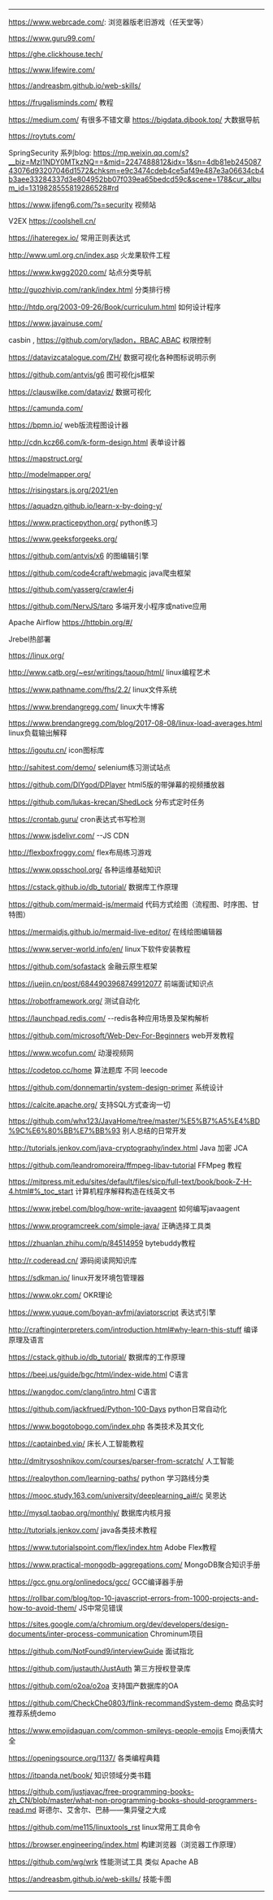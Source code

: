-------------------------------------------------------

https://www.webrcade.com/: 浏览器版老旧游戏（任天堂等）

https://www.guru99.com/

https://ghe.clickhouse.tech/

https://www.lifewire.com/

https://andreasbm.github.io/web-skills/

https://frugalisminds.com/  教程

https://medium.com/  有很多不错文章
https://bigdata.djbook.top/ 大数据导航

https://roytuts.com/

SpringSecurity 系列blog:  https://mp.weixin.qq.com/s?__biz=MzI1NDY0MTkzNQ==&mid=2247488812&idx=1&sn=4db81eb24508743076d93207046d1572&chksm=e9c3474cdeb4ce5af49e487e3a06634cb4b3aee33284337d3e804952bb07f039ea65bedcd59c&scene=178&cur_album_id=1319828555819286528#rd


https://www.jifeng6.com/?s=security  视频站

V2EX
https://coolshell.cn/

https://ihateregex.io/ 常用正则表达式

http://www.uml.org.cn/index.asp 火龙果软件工程

https://www.kwgg2020.com/ 站点分类导航

http://guozhivip.com/rank/index.html 分类排行榜

http://htdp.org/2003-09-26/Book/curriculum.html 如何设计程序

https://www.javainuse.com/

casbin , https://github.com/ory/ladon，RBAC,ABAC 权限控制

https://datavizcatalogue.com/ZH/ 数据可视化各种图标说明示例

https://github.com/antvis/g6  图可视化js框架

https://clauswilke.com/dataviz/ 数据可视化

https://camunda.com/

https://bpmn.io/ web版流程图设计器

http://cdn.kcz66.com/k-form-design.html 表单设计器

https://mapstruct.org/  

http://modelmapper.org/

https://risingstars.js.org/2021/en

https://aquadzn.github.io/learn-x-by-doing-y/

https://www.practicepython.org/ python练习

https://www.geeksforgeeks.org/

https://github.com/antvis/x6  的图编辑引擎

https://github.com/code4craft/webmagic java爬虫框架

https://github.com/yasserg/crawler4j

https://github.com/NervJS/taro 多端开发小程序或native应用

Apache Airflow
https://httpbin.org/#/

Jrebel热部署

https://linux.org/ 

http://www.catb.org/~esr/writings/taoup/html/ linux编程艺术

https://www.pathname.com/fhs/2.2/ linux文件系统

https://www.brendangregg.com/ linux大牛博客

https://www.brendangregg.com/blog/2017-08-08/linux-load-averages.html linux负载输出解释

https://igoutu.cn/  icon图标库

http://sahitest.com/demo/ selenium练习测试站点

https://github.com/DIYgod/DPlayer html5版的带弹幕的视频播放器

https://github.com/lukas-krecan/ShedLock 分布式定时任务

https://crontab.guru/  cron表达式书写检测

https://www.jsdelivr.com/ --JS CDN

http://flexboxfroggy.com/ flex布局练习游戏

https://www.opsschool.org/ 各种运维基础知识

https://cstack.github.io/db_tutorial/ 数据库工作原理

https://github.com/mermaid-js/mermaid 代码方式绘图（流程图、时序图、甘特图）

https://mermaidjs.github.io/mermaid-live-editor/  在线绘图编辑器

https://www.server-world.info/en/  linux下软件安装教程

https://github.com/sofastack 金融云原生框架

https://juejin.cn/post/6844903968749912077 前端面试知识点

https://robotframework.org/ 测试自动化

https://launchpad.redis.com/ --redis各种应用场景及架构解析

https://github.com/microsoft/Web-Dev-For-Beginners web开发教程

https://www.wcofun.com/  动漫视频网  

https://codetop.cc/home 算法题库 不同 leecode

https://github.com/donnemartin/system-design-primer 系统设计

https://calcite.apache.org/ 支持SQL方式查询一切

https://github.com/whx123/JavaHome/tree/master/%E5%B7%A5%E4%BD%9C%E6%80%BB%E7%BB%93  别人总结的日常开发

http://tutorials.jenkov.com/java-cryptography/index.html Java 加密 JCA

https://github.com/leandromoreira/ffmpeg-libav-tutorial FFMpeg 教程

https://mitpress.mit.edu/sites/default/files/sicp/full-text/book/book-Z-H-4.html#%_toc_start 计算机程序解释构造在线英文书

https://www.jrebel.com/blog/how-write-javaagent 如何编写javaagent

https://www.programcreek.com/simple-java/  正确选择工具类

https://zhuanlan.zhihu.com/p/84514959 bytebuddy教程

http://r.coderead.cn/ 源码阅读网知识库

https://sdkman.io/  linux开发环境包管理器

https://www.okr.com/  OKR理论

https://www.yuque.com/boyan-avfmj/aviatorscript  表达式引擎

http://craftinginterpreters.com/introduction.html#why-learn-this-stuff  编译原理及语言

https://cstack.github.io/db_tutorial/ 数据库的工作原理

https://beej.us/guide/bgc/html/index-wide.html C语言

https://wangdoc.com/clang/intro.html       C语言

https://github.com/jackfrued/Python-100-Days  python日常自动化

https://www.bogotobogo.com/index.php  各类技术及其文化

https://captainbed.vip/  床长人工智能教程

http://dmitrysoshnikov.com/courses/parser-from-scratch/  人工智能

https://realpython.com/learning-paths/ python 学习路线分类

https://mooc.study.163.com/university/deeplearning_ai#/c  吴恩达

http://mysql.taobao.org/monthly/ 数据库内核月报

http://tutorials.jenkov.com/  java各类技术教程

https://www.tutorialspoint.com/flex/index.htm  Adobe Flex教程

https://www.practical-mongodb-aggregations.com/ MongoDB聚合知识手册

https://gcc.gnu.org/onlinedocs/gcc/ GCC编译器手册

https://rollbar.com/blog/top-10-javascript-errors-from-1000-projects-and-how-to-avoid-them/  JS中常见错误

https://sites.google.com/a/chromium.org/dev/developers/design-documents/inter-process-communication Chrominum项目

https://github.com/NotFound9/interviewGuide 面试指北

https://github.com/justauth/JustAuth 第三方授权登录库

https://github.com/o2oa/o2oa  支持国产数据库的OA

https://github.com/CheckChe0803/flink-recommandSystem-demo 商品实时推荐系统demo

https://www.emojidaquan.com/common-smileys-people-emojis  Emoj表情大全

https://openingsource.org/1137/ 各类编程典籍

https://itpanda.net/book/ 知识领域分类书籍

https://github.com/justjavac/free-programming-books-zh_CN/blob/master/what-non-programming-books-should-programmers-read.md  哥德尔、艾舍尔、巴赫——集异璧之大成

https://github.com/me115/linuxtools_rst  linux常用工具命令

https://browser.engineering/index.html  构建浏览器（浏览器工作原理）

https://github.com/wg/wrk  性能测试工具 类似 Apache AB

https://andreasbm.github.io/web-skills/  技能卡图

--------------------------------------
